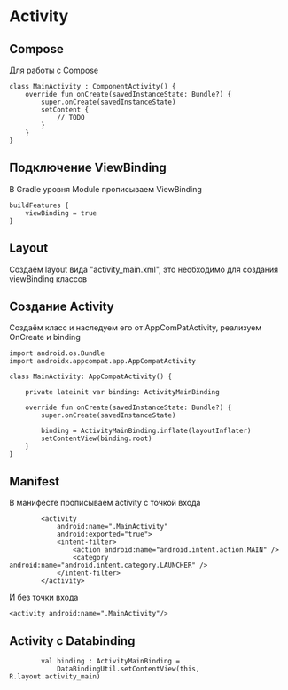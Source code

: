 # Activity
## Compose
Для работы с Compose
```
class MainActivity : ComponentActivity() {
    override fun onCreate(savedInstanceState: Bundle?) {
        super.onCreate(savedInstanceState)
        setContent {
            // TODO
        }
    }
}
```
## Подключение ViewBinding
В Gradle уровня Module прописываем ViewBinding
```
buildFeatures {
    viewBinding = true
}
```
## Layout
Создаём layout вида "activity_main.xml", это необходимо для создания viewBinding классов
## Создание Activity
Создаём класс и наследуем его от AppComPatActivity, реализуем OnCreate и binding
```
import android.os.Bundle
import androidx.appcompat.app.AppCompatActivity

class MainActivity: AppCompatActivity() {

    private lateinit var binding: ActivityMainBinding

    override fun onCreate(savedInstanceState: Bundle?) {
        super.onCreate(savedInstanceState)

        binding = ActivityMainBinding.inflate(layoutInflater)
        setContentView(binding.root)
    }
}
```
## Manifest
В манифесте прописываем activity с точкой входа
```
        <activity
            android:name=".MainActivity"
            android:exported="true">
            <intent-filter>
                <action android:name="android.intent.action.MAIN" />
                <category android:name="android.intent.category.LAUNCHER" />
            </intent-filter>
        </activity>
```
И без точки входа
```
<activity android:name=".MainActivity"/>
```
## Activity с Databinding
```
        val binding : ActivityMainBinding =
            DataBindingUtil.setContentView(this, R.layout.activity_main)
```
